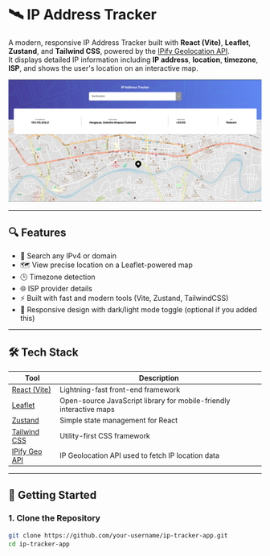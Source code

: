 # 🛰️ IP Address Tracker

A modern, responsive IP Address Tracker built with **React (Vite)**, **Leaflet**, **Zustand**, and **Tailwind CSS**, powered by the [IPify Geolocation API](https://geo.ipify.org/).  
It displays detailed IP information including **IP address**, **location**, **timezone**, **ISP**, and shows the user's location on an interactive map.

![App Screenshot](./public/ip-address-tracker-preview.png)

---

## 🔍 Features

- 📍 Search any IPv4 or domain
- 🗺️ View precise location on a Leaflet-powered map
- 🕒 Timezone detection
- 🌐 ISP provider details
- ⚡ Built with fast and modern tools (Vite, Zustand, TailwindCSS)
- 🌙 Responsive design with dark/light mode toggle (optional if you added this)

---

## 🛠️ Tech Stack

| Tool                                         | Description                                                         |
| -------------------------------------------- | ------------------------------------------------------------------- |
| [React (Vite)](https://vitejs.dev/)          | Lightning-fast front-end framework                                  |
| [Leaflet](https://leafletjs.com/)            | Open-source JavaScript library for mobile-friendly interactive maps |
| [Zustand](https://github.com/pmndrs/zustand) | Simple state management for React                                   |
| [Tailwind CSS](https://tailwindcss.com/)     | Utility-first CSS framework                                         |
| [IPify Geo API](https://geo.ipify.org/)      | IP Geolocation API used to fetch IP location data                   |

---

## 🚀 Getting Started

### 1. Clone the Repository

```bash
git clone https://github.com/your-username/ip-tracker-app.git
cd ip-tracker-app
```
